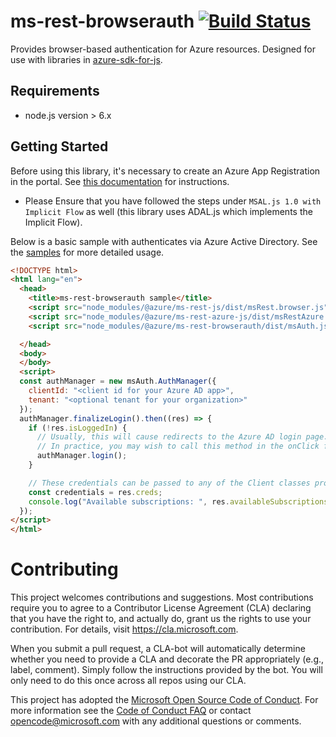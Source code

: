 # ms-rest-browserauth [![Build Status](https://dev.azure.com/azure-public/adx/_apis/build/status/public.Azure.ms-rest-browserauth)](https://dev.azure.com/azure-public/adx/_build/latest?definitionId=8)

Provides browser-based authentication for Azure resources. Designed for use with libraries in [azure-sdk-for-js](https://github.com/Azure/azure-sdk-for-js).

## Requirements

- node.js version > 6.x

## Getting Started

Before using this library, it's necessary to create an Azure App Registration in the portal. See [this documentation](https://docs.microsoft.com/azure/active-directory/develop/scenario-spa-app-registration) for instructions.

- Please Ensure that you have followed the steps under `MSAL.js 1.0 with Implicit Flow` as well (this library uses ADAL.js which implements the Implicit Flow).

Below is a basic sample with authenticates via Azure Active Directory. See the [samples](samples) for more detailed usage.

```html
<!DOCTYPE html>
<html lang="en">
  <head>
    <title>ms-rest-browserauth sample</title>
    <script src="node_modules/@azure/ms-rest-js/dist/msRest.browser.js"></script>
    <script src="node_modules/@azure/ms-rest-azure-js/dist/msRestAzure.js"></script>
    <script src="node_modules/@azure/ms-rest-browserauth/dist/msAuth.js"></script>

  </head>
  <body>
  </body>
  <script>
  const authManager = new msAuth.AuthManager({
    clientId: "<client id for your Azure AD app>",
    tenant: "<optional tenant for your organization>"
  });
  authManager.finalizeLogin().then((res) => {
    if (!res.isLoggedIn) {
      // Usually, this will cause redirects to the Azure AD login page.
      // In practice, you may wish to call this method in the onClick for a login button on the page.
      authManager.login();
    }

    // These credentials can be passed to any of the Client classes provided in azure-sdk-for-js to authenticate
    const credentials = res.creds;
    console.log("Available subscriptions: ", res.availableSubscriptions);
  });
</script>
</html>
```

# Contributing

This project welcomes contributions and suggestions.  Most contributions require you to agree to a
Contributor License Agreement (CLA) declaring that you have the right to, and actually do, grant us
the rights to use your contribution. For details, visit https://cla.microsoft.com.

When you submit a pull request, a CLA-bot will automatically determine whether you need to provide
a CLA and decorate the PR appropriately (e.g., label, comment). Simply follow the instructions
provided by the bot. You will only need to do this once across all repos using our CLA.

This project has adopted the [Microsoft Open Source Code of Conduct](https://opensource.microsoft.com/codeofconduct/).
For more information see the [Code of Conduct FAQ](https://opensource.microsoft.com/codeofconduct/faq/) or
contact [opencode@microsoft.com](mailto:opencode@microsoft.com) with any additional questions or comments.
